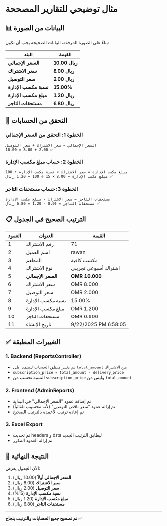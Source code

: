 # مثال توضيحي للتقارير المصححة

## 📊 البيانات من الصورة

بناءً على الصورة المرفقة، البيانات الصحيحة يجب أن تكون:

| البند | القيمة |
|-------|--------|
| **السعر الإجمالي** | **10.00 ريال** |
| **سعر الاشتراك** | **8.00 ريال** |
| **سعر التوصيل** | **2.00 ريال** |
| **نسبة مكسب الإدارة** | **15.00%** |
| **مبلغ مكسب الإدارة** | **1.20 ريال** |
| **مستحقات التاجر** | **6.80 ريال** |

## 🧮 التحقق من الحسابات

### الخطوة 1: التحقق من السعر الإجمالي
```
السعر الإجمالي = سعر الاشتراك + سعر التوصيل
10.00 = 8.00 + 2.00 ✅
```

### الخطوة 2: حساب مبلغ مكسب الإدارة
```
مبلغ مكسب الإدارة = سعر الاشتراك × نسبة مكسب الإدارة ÷ 100
مبلغ مكسب الإدارة = 8.00 × 15 ÷ 100 = 1.20 ريال ✅
```

### الخطوة 3: حساب مستحقات التاجر
```
مستحقات التاجر = سعر الاشتراك - مبلغ مكسب الإدارة
مستحقات التاجر = 8.00 - 1.20 = 6.80 ريال ✅
```

## 📋 الترتيب الصحيح في الجدول

| العمود | العنوان | القيمة |
|--------|---------|--------|
| 1 | رقم الاشتراك | 71 |
| 2 | اسم العميل | rawan |
| 3 | المطعم | مكسب كافية |
| 4 | نوع الاشتراك | اشتراك أسبوعي تجريبي |
| 5 | **السعر الإجمالي** | **OMR 10.000** |
| 6 | سعر الاشتراك | OMR 8.000 |
| 7 | سعر التوصيل | OMR 2.000 |
| 8 | نسبة مكسب الإدارة | 15.00% |
| 9 | مبلغ مكسب الإدارة | OMR 1.200 |
| 10 | مستحقات التاجر | OMR 6.800 |
| 11 | تاريخ الإنشاء | 9/22/2025 PM 6:58:05 |

## ✅ التغييرات المطبقة

### 1. Backend (ReportsController)
- تم تغيير منطق الحساب ليعتمد على `total_amount` من الاشتراك
- `subscription_price = total_amount - delivery_price`
- النسبة تحسب من `subscription_price` وليس من `total_amount`

### 2. Frontend (AdminReports)
- تم إضافة عمود "السعر الإجمالي" في البداية
- تم إزالة عمود "سعر ناقص التوصيل" (لأنه محسوب تلقائياً)
- تم إعادة ترتيب الأعمدة بالترتيب الصحيح

### 3. Excel Export
- تم تحديث headers و data ليطابق الترتيب الجديد
- تم إزالة العمود المكرر

## 🎯 النتيجة النهائية

الآن الجدول يعرض:
1. **السعر الإجمالي أولاً** (10.00 ريال)
2. **سعر الاشتراك** (8.00 ريال) 
3. **سعر التوصيل** (2.00 ريال)
4. **نسبة مكسب الإدارة** (15%)
5. **مبلغ مكسب الإدارة** (1.20 ريال)
6. **مستحقات التاجر** (6.80 ريال)

---

**تم تصحيح جميع الحسابات والترتيب بنجاح** ✅
